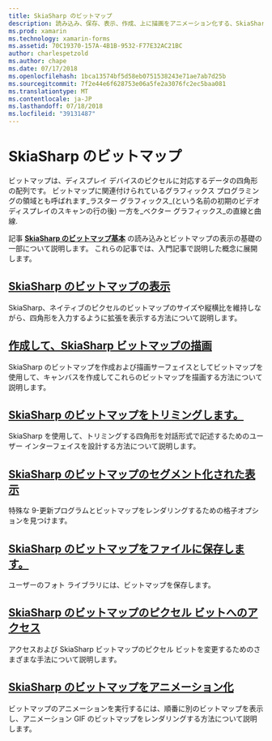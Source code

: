 ```yaml
---
title: SkiaSharp のビットマップ
description: 読み込み、保存、表示、作成、上に描画をアニメーション化する、SkiaSharp ビットマップのビットにアクセスする方法について説明します。
ms.prod: xamarin
ms.technology: xamarin-forms
ms.assetid: 70C19370-157A-4B1B-9532-F77E32AC21BC
author: charlespetzold
ms.author: chape
ms.date: 07/17/2018
ms.openlocfilehash: 1bca13574bf5d58eb0751538243e71ae7ab7d25b
ms.sourcegitcommit: 7f2e44e6f628753e06a5fe2a3076fc2ec5baa081
ms.translationtype: MT
ms.contentlocale: ja-JP
ms.lasthandoff: 07/18/2018
ms.locfileid: "39131487"
---
```

# <a name="skiasharp-bitmaps"></a>SkiaSharp のビットマップ

ビットマップは、ディスプレイ デバイスのピクセルに対応するデータの四角形の配列です。 ビットマップに関連付けられているグラフィックス プログラミングの領域とも呼ばれます_ラスター グラフィックス_(という名前の初期のビデオ ディスプレイのスキャンの行の後) 一方を_ベクター グラフィックス_の直線と曲線. 

記事 **[SkiaSharp のビットマップ基本](../basics/bitmaps.md)** の読み込みとビットマップの表示の基礎の一部について説明します。 これらの記事では、入門記事で説明した概念に展開します。

## <a name="displaying-skiasharp-bitmapsdisplayingmd"></a>[SkiaSharp のビットマップの表示](displaying.md)

SkiaSharp、ネイティブのピクセルのビットマップのサイズや縦横比を維持しながら、四角形を入力するように拡張を表示する方法について説明します。

## <a name="creating-and-drawing-on-skiasharp-bitmapsdrawingmd"></a>[作成して、SkiaSharp ビットマップの描画](drawing.md)

SkiaSharp のビットマップを作成および描画サーフェイスとしてビットマップを使用して、キャンバスを作成してこれらのビットマップを描画する方法について説明します。

## <a name="cropping-skiasharp-bitmapscroppingmd"></a>[SkiaSharp のビットマップをトリミングします。](cropping.md)

SkiaSharp を使用して、トリミングする四角形を対話形式で記述するためのユーザー インターフェイスを設計する方法について説明します。

## <a name="segmented-display-of-skiasharp-bitmapssegmentedmd"></a>[SkiaSharp のビットマップのセグメント化された表示](segmented.md)

特殊な 9-更新プログラムとビットマップをレンダリングするための格子オプションを見つけます。

## <a name="saving-skiasharp-bitmaps-to-filessavingmd"></a>[SkiaSharp のビットマップをファイルに保存します。](saving.md)

ユーザーのフォト ライブラリには、ビットマップを保存します。

## <a name="accessing-skiasharp-bitmap-pixel-bitspixel-bitsmd"></a>[SkiaSharp のビットマップのピクセル ビットへのアクセス](pixel-bits.md)

アクセスおよび SkiaSharp ビットマップのピクセル ビットを変更するためのさまざまな手法について説明します。

## <a name="animating-skiasharp-bitmapsanimatingmd"></a>[SkiaSharp のビットマップをアニメーション化](animating.md)

ビットマップのアニメーションを実行するには、順番に別のビットマップを表示し、アニメーション GIF のビットマップをレンダリングする方法について説明します。
